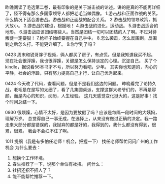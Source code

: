 昨晚阅读了毛选第二卷，最有印象的是关于游击战的论述。讲的是真的不能再详细了，怪不得有那么多国家领导人都把老毛当做偶像。
1.游击战和正面作战的关系。什么情况下适合游击战。游击战和正面战的配合关系。
2.游击战的领导政策，抓大放小。
3.游击战的建设，根据地！
4.游击战的进化，运动战。
5.游击战适合的地形。
6.游击战应该团结哪些人。当然是团结一切可以团结的人了啊。不过对待叛徒一定要狠！
7.枪杆子始终要握在自己手中。
8.怎么袭击，怎么反围剿，反围剿之后怎么打。不能更详细了。
9.你学到了吗？

0423
周末和锐哥胖子视频，俩人都买了房子，有点慌，但是我知道我买不起。
现在社会很浮躁，我也很浮躁，关键是怎么保持淡定的心理。沉淀自己。
买了个kindle，据说看56本书才不亏，所以努力看吧，少年。
其实你也知道的，内心的平静，社会的浮躁，只有努力提高自己才行，让自己优秀起来。

0424
今天改了代码，查看问题，但是不是我们这边的问题。
昨晚看完了论持久战，老毛是在是写的太细了，看了几集圆桌派，支撑这群大老爷们的，不再是容颜，而是内心的知识，阅历，人生经验。
这几天感觉变化挺大的，这是好事！找个时间总结一下。

0930
很烦躁，心情不太好，是因为要放假了吗？应该是每隔一段时间的大姨妈，理解万岁。
总觉得自己一事无成，在选择上，从来没有做过正确的决定。我一路走来大部分都是错误的，我抛弃的都是好的，我得到的，我什么都没有得到，很累，很累。
我会不会扛不住了啊。


1011 提纲（我是有多怕任老师！机会，把握一下）
找任老师帮忙问问广州的工作机会
为什么要去：
1. 想换个工作环境。
2. 春生推荐了一下，说那个单位有社招。
问什么：
1. 社招还招不招人了？
2. 能不能帮忙推荐一下。

